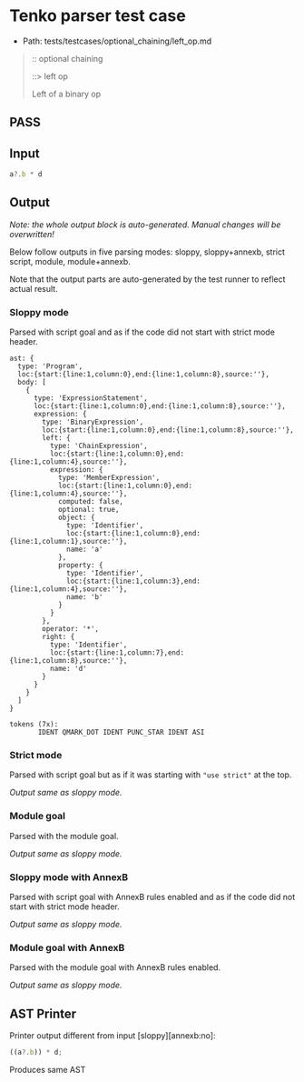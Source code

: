 # Tenko parser test case

- Path: tests/testcases/optional_chaining/left_op.md

> :: optional chaining
>
> ::> left op
>
> Left of a binary op

## PASS

## Input

`````js
a?.b * d
`````

## Output

_Note: the whole output block is auto-generated. Manual changes will be overwritten!_

Below follow outputs in five parsing modes: sloppy, sloppy+annexb, strict script, module, module+annexb.

Note that the output parts are auto-generated by the test runner to reflect actual result.

### Sloppy mode

Parsed with script goal and as if the code did not start with strict mode header.

`````
ast: {
  type: 'Program',
  loc:{start:{line:1,column:0},end:{line:1,column:8},source:''},
  body: [
    {
      type: 'ExpressionStatement',
      loc:{start:{line:1,column:0},end:{line:1,column:8},source:''},
      expression: {
        type: 'BinaryExpression',
        loc:{start:{line:1,column:0},end:{line:1,column:8},source:''},
        left: {
          type: 'ChainExpression',
          loc:{start:{line:1,column:0},end:{line:1,column:4},source:''},
          expression: {
            type: 'MemberExpression',
            loc:{start:{line:1,column:0},end:{line:1,column:4},source:''},
            computed: false,
            optional: true,
            object: {
              type: 'Identifier',
              loc:{start:{line:1,column:0},end:{line:1,column:1},source:''},
              name: 'a'
            },
            property: {
              type: 'Identifier',
              loc:{start:{line:1,column:3},end:{line:1,column:4},source:''},
              name: 'b'
            }
          }
        },
        operator: '*',
        right: {
          type: 'Identifier',
          loc:{start:{line:1,column:7},end:{line:1,column:8},source:''},
          name: 'd'
        }
      }
    }
  ]
}

tokens (7x):
       IDENT QMARK_DOT IDENT PUNC_STAR IDENT ASI
`````

### Strict mode

Parsed with script goal but as if it was starting with `"use strict"` at the top.

_Output same as sloppy mode._

### Module goal

Parsed with the module goal.

_Output same as sloppy mode._

### Sloppy mode with AnnexB

Parsed with script goal with AnnexB rules enabled and as if the code did not start with strict mode header.

_Output same as sloppy mode._

### Module goal with AnnexB

Parsed with the module goal with AnnexB rules enabled.

_Output same as sloppy mode._

## AST Printer

Printer output different from input [sloppy][annexb:no]:

````js
((a?.b)) * d;
````

Produces same AST
